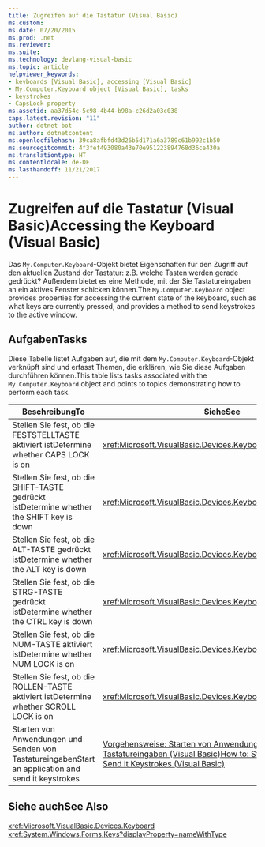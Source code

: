```yaml
---
title: Zugreifen auf die Tastatur (Visual Basic)
ms.custom: 
ms.date: 07/20/2015
ms.prod: .net
ms.reviewer: 
ms.suite: 
ms.technology: devlang-visual-basic
ms.topic: article
helpviewer_keywords:
- keyboards [Visual Basic], accessing [Visual Basic]
- My.Computer.Keyboard object [Visual Basic], tasks
- keystrokes
- CapsLock property
ms.assetid: aa37d54c-5c98-4b44-b98a-c26d2a03c038
caps.latest.revision: "11"
author: dotnet-bot
ms.author: dotnetcontent
ms.openlocfilehash: 39ca8afbfd43d26b5d171a6a3789c61b992c1b50
ms.sourcegitcommit: 4f3fef493080a43e70e951223894768d36ce430a
ms.translationtype: HT
ms.contentlocale: de-DE
ms.lasthandoff: 11/21/2017
---
```

# <a name="accessing-the-keyboard-visual-basic"></a><span data-ttu-id="862bd-102">Zugreifen auf die Tastatur (Visual Basic)</span><span class="sxs-lookup"><span data-stu-id="862bd-102">Accessing the Keyboard (Visual Basic)</span></span>
<span data-ttu-id="862bd-103">Das `My.Computer.Keyboard`-Objekt bietet Eigenschaften für den Zugriff auf den aktuellen Zustand der Tastatur: z.B. welche Tasten werden gerade gedrückt? Außerdem bietet es eine Methode, mit der Sie Tastatureingaben an ein aktives Fenster schicken können.</span><span class="sxs-lookup"><span data-stu-id="862bd-103">The `My.Computer.Keyboard` object provides properties for accessing the current state of the keyboard, such as what keys are currently pressed, and provides a method to send keystrokes to the active window.</span></span>  
  
## <a name="tasks"></a><span data-ttu-id="862bd-104">Aufgaben</span><span class="sxs-lookup"><span data-stu-id="862bd-104">Tasks</span></span>  
 <span data-ttu-id="862bd-105">Diese Tabelle listet Aufgaben auf, die mit dem `My.Computer.Keyboard`-Objekt verknüpft sind und erfasst Themen, die erklären, wie Sie diese Aufgaben durchführen können.</span><span class="sxs-lookup"><span data-stu-id="862bd-105">This table lists tasks associated with the `My.Computer.Keyboard` object and points to topics demonstrating how to perform each task.</span></span>  
  
|<span data-ttu-id="862bd-106">Beschreibung</span><span class="sxs-lookup"><span data-stu-id="862bd-106">To</span></span>|<span data-ttu-id="862bd-107">Siehe</span><span class="sxs-lookup"><span data-stu-id="862bd-107">See</span></span>|  
|--------|---------|  
|<span data-ttu-id="862bd-108">Stellen Sie fest, ob die FESTSTELLTASTE aktiviert ist</span><span class="sxs-lookup"><span data-stu-id="862bd-108">Determine whether CAPS LOCK is on</span></span>|<xref:Microsoft.VisualBasic.Devices.Keyboard.CapsLock%2A>|  
|<span data-ttu-id="862bd-109">Stellen Sie fest, ob die SHIFT-TASTE gedrückt ist</span><span class="sxs-lookup"><span data-stu-id="862bd-109">Determine whether the SHIFT key is down</span></span>|<xref:Microsoft.VisualBasic.Devices.Keyboard.ShiftKeyDown%2A>|  
|<span data-ttu-id="862bd-110">Stellen Sie fest, ob die ALT-TASTE gedrückt ist</span><span class="sxs-lookup"><span data-stu-id="862bd-110">Determine whether the ALT key is down</span></span>|<xref:Microsoft.VisualBasic.Devices.Keyboard.AltKeyDown%2A>|  
|<span data-ttu-id="862bd-111">Stellen Sie fest, ob die STRG-TASTE gedrückt ist</span><span class="sxs-lookup"><span data-stu-id="862bd-111">Determine whether the CTRL key is down</span></span>|<xref:Microsoft.VisualBasic.Devices.Keyboard.CtrlKeyDown%2A>|  
|<span data-ttu-id="862bd-112">Stellen Sie fest, ob die NUM-TASTE aktiviert ist</span><span class="sxs-lookup"><span data-stu-id="862bd-112">Determine whether NUM LOCK is on</span></span>|<xref:Microsoft.VisualBasic.Devices.Keyboard.NumLock%2A>|  
|<span data-ttu-id="862bd-113">Stellen Sie fest, ob die ROLLEN-TASTE aktiviert ist</span><span class="sxs-lookup"><span data-stu-id="862bd-113">Determine whether SCROLL LOCK is on</span></span>|<xref:Microsoft.VisualBasic.Devices.Keyboard.ScrollLock%2A>|  
|<span data-ttu-id="862bd-114">Starten von Anwendungen und Senden von Tastatureingaben</span><span class="sxs-lookup"><span data-stu-id="862bd-114">Start an application and send it keystrokes</span></span>|[<span data-ttu-id="862bd-115">Vorgehensweise: Starten von Anwendungen und Senden von Tastatureingaben (Visual Basic)</span><span class="sxs-lookup"><span data-stu-id="862bd-115">How to: Start an Application and Send it Keystrokes (Visual Basic)</span></span>](../../../../visual-basic/developing-apps/programming/computer-resources/how-to-start-an-application-and-send-it-keystrokes.md)|  
  
## <a name="see-also"></a><span data-ttu-id="862bd-116">Siehe auch</span><span class="sxs-lookup"><span data-stu-id="862bd-116">See Also</span></span>  
 <xref:Microsoft.VisualBasic.Devices.Keyboard>  
 <xref:System.Windows.Forms.Keys?displayProperty=nameWithType>
